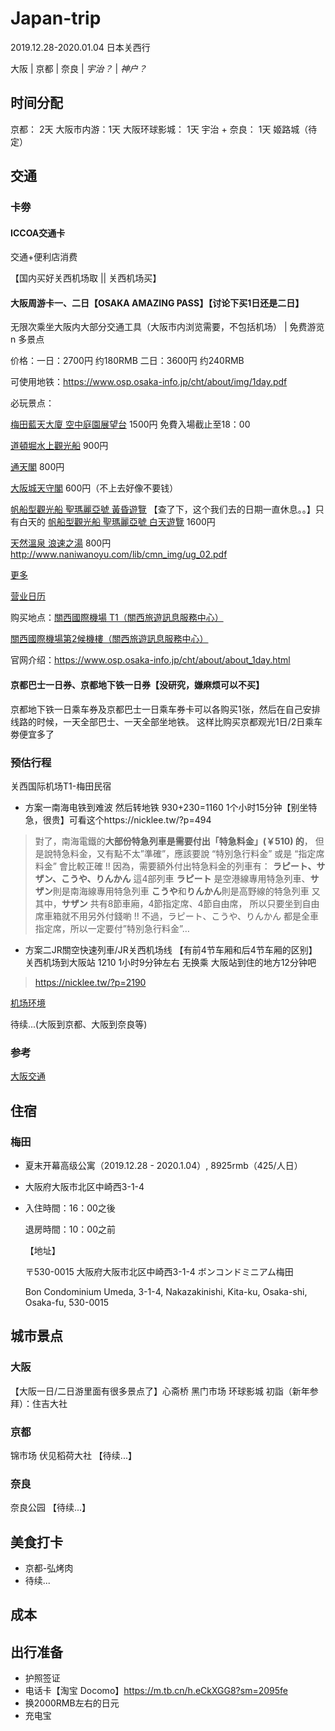 # Japan-trip

2019.12.28-2020.01.04 日本关西行

大阪 | 京都 | 奈良 | *宇治？* | *神户？*

## 时间分配
京都： 2天
大阪市内游：1天
大阪环球影城： 1天
宇治 + 奈良： 1天
姬路城（待定）

## 交通

### 卡劵

#### ICCOA交通卡

交通+便利店消费

【国内买好关西机场取 || 关西机场买】

#### 大阪周游卡一、二日【OSAKA AMAZING PASS】【讨论下买1日还是二日】

无限次乘坐大阪内大部分交通工具（大阪市内浏览需要，不包括机场） | 免费游览 n 多景点

价格：一日：2700円 约180RMB 二日：3600円 约240RMB

可使用地铁：https://www.osp.osaka-info.jp/cht/about/img/1day.pdf

必玩景点：

[梅田藍天大廈 空中庭園展望台](https://www.osp.osaka-info.jp/cht/facility/detail?id=7) 1500円 免費入場截止至18：00

[道頓堀水上觀光船](https://www.osp.osaka-info.jp/cht/facility/detail?id=4) 900円

[通天閣](https://www.osp.osaka-info.jp/cht/facility/detail?id=14) 800円

[大阪城天守閣](https://www.osp.osaka-info.jp/cht/facility/detail?id=21) 600円（不上去好像不要钱）

[帆船型觀光船 聖瑪麗亞號 黃昏遊覽](https://www.osp.osaka-info.jp/cht/facility/detail?id=35) 【查了下，这个我们去的日期一直休息。。】只有白天的 [帆船型觀光船 聖瑪麗亞號 白天遊覽](https://www.osp.osaka-info.jp/cht/facility/detail?id=34) 1600円

[天然溫泉 浪速之湯](https://www.osp.osaka-info.jp/cht/facility/detail?id=9) 800円 http://www.naniwanoyu.com/lib/cmn_img/ug_02.pdf

[更多](https://www.osp.osaka-info.jp/cht/facility/free)

[营业日历](https://www.osp.osaka-info.jp/cht/calendar/index?targeted=20200101)

购买地点：[關西國際機場 T1（關西旅遊訊息服務中心）](http://www.tourist-information-center.jp/kansai/cc/kix/)

[關西國際機場第2候機樓（關西旅遊訊息服務中心）](https://www.tourist-information-center.jp/kansai/cc/kixt2/)

官网介绍：https://www.osp.osaka-info.jp/cht/about/about_1day.html

#### 京都巴士一日券、京都地下铁一日券【没研究，嫌麻烦可以不买】

京都地下铁一日乘车券及京都巴士一日乘车券卡可以各购买1张，然后在自己安排线路的时候，一天全部巴士、一天全部坐地铁。
这样比购买京都观光1日/2日乘车劵便宜多了

### 预估行程

关西国际机场T1-梅田民宿

- 方案一南海电铁到难波 然后转地铁 930+230=1160 1个小时15分钟【别坐特急，很贵】可看这个https://nicklee.tw/?p=494

> 對了，南海電鐵的**大部份特急列車是需要付出「特急料金」(￥510) 的**，
> 但是說特急料金，又有點不太”準確”，應該要說 “特別急行料金” 或是 “指定席料金” 會比較正確 !!
> 因為，需要額外付出特急料金的列車有：
> **ラピート、サザン、こうや、りんかん** 這4部列車
> **ラピート** 是空港線專用特急列車、**サザン**則是南海線專用特急列車
> **こうや**和**りんかん**則是高野線的特急列車
> 又其中，**サザン** 共有8節車廂，4節指定席、4節自由席，
> 所以只要坐到自由席車箱就不用另外付錢喲 !!
> 不過，ラピート、こうや、りんかん 都是全車指定席，所以一定要付”特別急行料金”…

- 方案二JR關空快速列車/JR关西机场线 【有前4节车厢和后4节车厢的区别】 关西机场到大阪站 1210 1小时9分钟左右 无换乘 大阪站到住的地方12分钟吧

> https://nicklee.tw/?p=2190

[机场环境](https://nicklee.tw/?p=754)

待续...(大阪到京都、大阪到奈良等)

### 参考

[大阪交通](https://nicklee.tw/?page_id=21023)

## 住宿

### 梅田
* 夏末开幕高级公寓（2019.12.28 - 2020.1.04）, 8925rmb（425/人日）

* 大阪府大阪市北区中崎西3-1-4 

* 入住時間：16：00之後

  退房時間：10：00之前

  【地址】

  〒530-0015 大阪府大阪市北区中崎西3-1-4 ボンコンドミニアム梅田

  Bon Condominium Umeda, 3-1-4, Nakazakinishi, Kita-ku, Osaka-shi, Osaka-fu, 530-0015

## 城市景点

### 大阪

【大阪一日/二日游里面有很多景点了】心斋桥 黑门市场 环球影城 初詣（新年参拜）：住吉大社

### 京都

锦市场 伏见稻荷大社 【待续...】

### 奈良

奈良公园 【待续...】

## 美食打卡

- 京都-弘烤肉
- 待续...

## 成本

## 出行准备

- 护照签证
- 电话卡【淘宝 Docomo】https://m.tb.cn/h.eCkXGG8?sm=2095fe
- 换2000RMB左右的日元
- 充电宝


